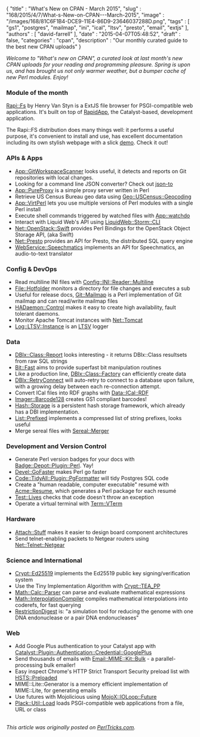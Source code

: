 {
   "title" : "What's New on CPAN - March 2015",
   "slug" : "168/2015/4/7/What-s-New-on-CPAN---March-2015",
   "image" : "/images/168/81C6F1B4-DCE9-11E4-86D9-23646037288D.png",
   "tags" : [
      "gs1",
      "postgres",
      "mailmap",
      "ini",
      "ical",
      "ltsv",
      "presto",
      "email",
      "extjs"
   ],
   "authors" : [
      "david-farrell"
   ],
   "date" : "2015-04-07T05:48:52",
   "draft" : false,
   "categories" : "cpan",
   "description" : "Our monthly curated guide to the best new CPAN uploads"
}


*Welcome to "What's new on CPAN", a curated look at last month's new CPAN uploads for your reading and programming pleasure. Spring is upon us, and has brought us not only warmer weather, but a bumper cache of new Perl modules. Enjoy!*

### Module of the month

[Rapi::Fs](https://metacpan.org/pod/Rapi::Fs) by Henry Van Styn is a ExtJS file browser for PSGI-compatible web applications. It's built on top of [RapidApp](http://www.rapidapp.info/), the Catalyst-based, development application.

The Rapi::FS distribution does many things well: it performs a useful purpose, it's convenient to install and use, has excellent documentation including its own stylish webpage with a slick [demo](http://rapi.io/fs/). Check it out!

### APIs & Apps

-   [App::GitWorkspaceScanner](https://metacpan.org/pod/App::GitWorkspaceScanner) looks useful, it detects and reports on Git repositories with local changes.
-   Looking for a command line JSON converter? Check out [json-to](https://metacpan.org/pod/json-to)
-   [App::PureProxy](https://metacpan.org/pod/App::PureProxy) is a simple proxy server written in Perl
-   Retrieve US Census Bureau geo data using [Geo::USCensus::Geocoding](https://metacpan.org/pod/Geo::USCensus::Geocoding)
-   [App::VirtPerl](https://metacpan.org/pod/App::VirtPerl) lets you use multiple versions of Perl modules with a single Perl install
-   Execute shell commands triggered by watched files with [App::watchdo](https://metacpan.org/pod/App::watchdo)
-   Interact with Liquid Web's API using [LiquidWeb::Storm::CLI](https://metacpan.org/pod/LiquidWeb::Storm::CLI)
-   [Net::OpenStack::Swift](https://metacpan.org/pod/Net::OpenStack::Swift) provides Perl Bindings for the OpenStack Object Storage API, (aka Swift)
-   [Net::Presto](https://metacpan.org/pod/Net::Presto) provides an API for Presto, the distributed SQL query engine
-   [WebService::Speechmatics](https://metacpan.org/pod/WebService::Speechmatics) implements an API for Speechmatics, an audio-to-text translator

### Config & DevOps

-   Read multiline INI files with [Config::INI::Reader::Multiline](https://metacpan.org/pod/Config::INI::Reader::Multiline)
-   [File::Hotfolder](https://metacpan.org/pod/File::Hotfolder) monitors a directory for file changes and executes a sub
-   Useful for release docs, [Git::Mailmap](https://metacpan.org/pod/Git::Mailmap) is a Perl implementation of Git mailmap and can read/write mailmap files
-   [HADaemon::Control](https://metacpan.org/pod/HADaemon::Control) makes it easy to create high availability, fault tolerant daemons.
-   Monitor Apache Tomcat instances with [Net::Tomcat](https://metacpan.org/pod/Net::Tomcat)
-   [Log::LTSV::Instance](https://metacpan.org/pod/Log::LTSV::Instance) is an [LTSV](http://ltsv.org/) logger

### Data

-   [DBIx::Class::Report](https://metacpan.org/pod/DBIx::Class::Report) looks interesting - it returns DBIx::Class resultsets from raw SQL strings
-   [Bit::Fast](https://metacpan.org/pod/Bit::Fast) aims to provide superfast bit manipulation routines
-   Like a production line, [DBIx::Class::Factory](https://metacpan.org/pod/DBIx::Class::Factory) can efficiently create data
-   [DBIx::RetryConnect](https://metacpan.org/pod/DBIx::RetryConnect) will auto-retry to connect to a database upon failure, with a growing delay between each re-connection attempt.
-   Convert ICal files into RDF graphs with [Data::ICal::RDF](https://metacpan.org/pod/Data::ICal::RDF)
-   [Imager::Barcode128](https://metacpan.org/pod/Imager::Barcode128) creates GS1 compliant barcodes!
-   [Hash::Storage](https://metacpan.org/pod/Hash::Storage) is a persistent hash storage framework, which already has a DBI implementation.
-   [List::Prefixed](https://metacpan.org/pod/List::Prefixed) implements a compressed list of string prefixes, looks useful
-   Merge sereal files with [Sereal::Merger](https://metacpan.org/pod/Sereal::Merger)

### Development and Version Control

-   Generate Perl version badges for your docs with [Badge::Depot::Plugin::Perl](https://metacpan.org/pod/Badge::Depot::Plugin::Perl). Yay!
-   [Devel::GoFaster](https://metacpan.org/pod/Devel::GoFaster) makes Perl go faster
-   [Code::TidyAll::Plugin::PgFormatter](https://metacpan.org/pod/Code::TidyAll::Plugin::PgFormatter) will tidy Postgres SQL code
-   Create a "human readable, computer executable" resumé with [Acme::Resume](https://metacpan.org/pod/Acme::Resume), which generates a Perl package for each resumé
-   [Test::Lives](https://metacpan.org/pod/Test::Lives) checks that code doesn't throw an exception
-   Operate a virtual terminal with [Term::VTerm](https://metacpan.org/pod/Term::VTerm)

### Hardware

-   [Attach::Stuff](https://metacpan.org/pod/Attach::Stuff) makes it easier to design board component architectures
-   Send telnet-enabling packets to Netgear routers using [Net::Telnet::Netgear](https://metacpan.org/pod/Net::Telnet::Netgear)

### Science and International

-   [Crypt::Ed25519](https://metacpan.org/pod/Crypt::Ed25519) implements the Ed25519 public key signing/verification system
-   Use the Tiny Implementation Algorithm with [Crypt::TEA\_PP](https://metacpan.org/pod/Crypt::TEA_PP)
-   [Math::Calc::Parser](https://metacpan.org/pod/Math::Calc::Parser) can parse and evaluate mathematical expressions
-   [Math::InterpolationCompiler](https://metacpan.org/pod/Math::InterpolationCompiler) compiles mathematical interpolations into coderefs, for fast querying
-   [RestrictionDigest](https://metacpan.org/pod/RestrictionDigest) is: "a simulation tool for reducing the genome with one DNA endonuclease or a pair DNA endonucleases"

### Web

-   Add Google Plus authentication to your Catalyst app with [Catalyst::Plugin::Authentication::Credential::GooglePlus](https://metacpan.org/pod/Catalyst::Plugin::Authentication::Credential::GooglePlus)
-   Send thousands of emails with [Email::MIME::Kit::Bulk](https://metacpan.org/pod/Email::MIME::Kit::Bulk) - a parallel-processing bulk emailer!
-   Easy inspect Chrome's HTTP Strict Transport Security preload list with [HSTS::Preloaded](https://metacpan.org/pod/HSTS::Preloaded)
-   MIME::Lite::Generator is a memory efficient implementation of MIME::Lite, for generating emails
-   Use futures with Mojolicious using [MojoX::IOLoop::Future](https://metacpan.org/pod/MojoX::IOLoop::Future)
-   [Plack::Util::Load](https://metacpan.org/pod/Plack::Util::Load) loads PSGI-compatible web applications from a file, URL or class


\
*This article was originally posted on [PerlTricks.com](http://perltricks.com).*
